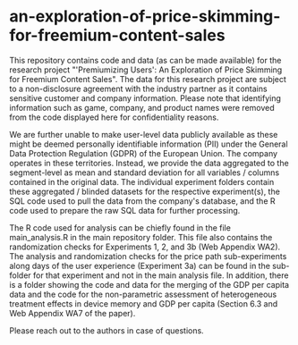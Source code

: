 # an-exploration-of-price-skimming-for-freemium-content-sales

This repository contains code and data (as can be made available) for the research project "'Premiumizing Users': An Exploration of Price Skimming for Freemium Content Sales". The data for this research project are subject to a non-disclosure agreement with the industry partner as it contains sensitive customer and company information. Please note that identifying information such as game, company, and product names were removed from the code displayed here for confidentiality reasons.

We are further unable to make user-level data publicly available as these might be deemed personally identifiable information (PII) under the General Data Protection Regulation (GDPR) of the European Union. The company operates in these territories. Instead, we provide the data aggregated to the segment-level as mean and standard deviation for all variables / columns contained in the original data. The individual experiment folders contain these aggregated / blinded datasets for the respective experiment(s), the SQL code used to pull the data from the company's database, and the R code used to prepare the raw SQL data for further processing.

The R code used for analysis can be chiefly found in the file main_analysis.R in the main repository folder. This file also contains the randomization checks for Experiments 1, 2, and 3b (Web Appendix WA2). The analysis and randomization checks for the price path sub-experiments along days of the user experience (Experiment 3a) can be found in the sub-folder for that experiment and not in the main analysis file. In addition, there is a folder showing the code and data for the merging of the GDP per capita data and the code for the non-parametric assessment of heterogeneous treatment effects in device memory and GDP per capita (Section 6.3 and Web Appendix WA7 of the paper).

Please reach out to the authors in case of questions.

